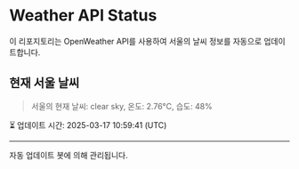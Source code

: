 
# Weather API Status

이 리포지토리는 OpenWeather API를 사용하여 서울의 날씨 정보를 자동으로 업데이트합니다.

## 현재 서울 날씨
> 서울의 현재 날씨: clear sky, 온도: 2.76°C, 습도: 48%

⏳ 업데이트 시간: 2025-03-17 10:59:41 (UTC)

---
자동 업데이트 봇에 의해 관리됩니다.
